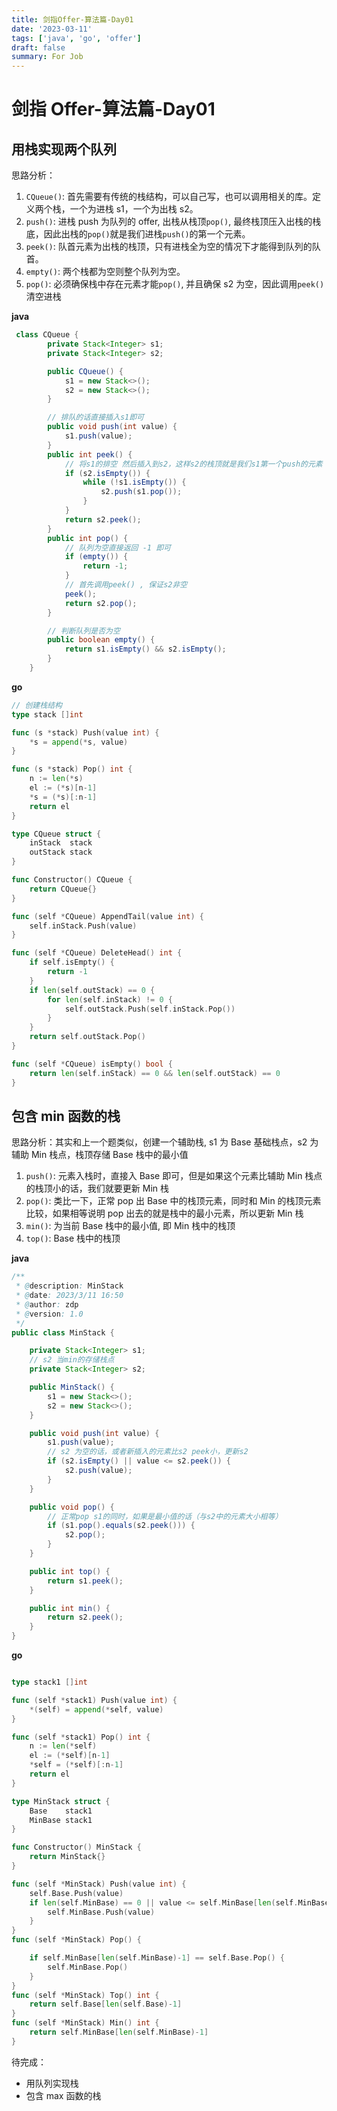 ```yaml
---
title: 剑指Offer-算法篇-Day01
date: '2023-03-11'
tags: ['java', 'go', 'offer']
draft: false
summary: For Job
---
```


# 剑指 Offer-算法篇-Day01

## 用栈实现两个队列

思路分析：

1. `CQueue()`: 首先需要有传统的栈结构，可以自己写，也可以调用相关的库。定义两个栈，一个为进栈 s1，一个为出栈 s2。
2. `push()`: 进栈 push 为队列的 offer, 出栈从栈顶`pop()`, 最终栈顶压入出栈的栈底，因此出栈的`pop()`就是我们进栈`push()`的第一个元素。
3. `peek()`: 队首元素为出栈的栈顶，只有进栈全为空的情况下才能得到队列的队首。
4. `empty()`: 两个栈都为空则整个队列为空。
5. `pop()`: 必须确保栈中存在元素才能`pop()`, 并且确保 s2 为空，因此调用`peek()`清空进栈

**java**

```java
 class CQueue {
        private Stack<Integer> s1;
        private Stack<Integer> s2;

        public CQueue() {
            s1 = new Stack<>();
            s2 = new Stack<>();
        }

        // 排队的话直接插入s1即可
        public void push(int value) {
            s1.push(value);
        }
        public int peek() {
            // 将s1的排空 然后插入到s2，这样s2的栈顶就是我们s1第一个push的元素
            if (s2.isEmpty()) {
                while (!s1.isEmpty()) {
                    s2.push(s1.pop());
                }
            }
            return s2.peek();
        }
        public int pop() {
            // 队列为空直接返回 -1 即可
            if (empty()) {
                return -1;
            }
            // 首先调用peek() , 保证s2非空
            peek();
            return s2.pop();
        }

        // 判断队列是否为空
        public boolean empty() {
            return s1.isEmpty() && s2.isEmpty();
        }
    }
```

**go**

```go
// 创建栈结构
type stack []int

func (s *stack) Push(value int) {
	*s = append(*s, value)
}

func (s *stack) Pop() int {
	n := len(*s)
	el := (*s)[n-1]
	*s = (*s)[:n-1]
	return el
}

type CQueue struct {
	inStack  stack
	outStack stack
}

func Constructor() CQueue {
	return CQueue{}
}

func (self *CQueue) AppendTail(value int) {
	self.inStack.Push(value)
}

func (self *CQueue) DeleteHead() int {
	if self.isEmpty() {
		return -1
	}
	if len(self.outStack) == 0 {
		for len(self.inStack) != 0 {
			self.outStack.Push(self.inStack.Pop())
		}
	}
	return self.outStack.Pop()
}

func (self *CQueue) isEmpty() bool {
	return len(self.inStack) == 0 && len(self.outStack) == 0
}
```

## 包含 min 函数的栈

思路分析：其实和上一个题类似，创建一个辅助栈, s1 为 Base 基础栈点，s2 为辅助 Min 栈点，栈顶存储 Base 栈中的最小值

1. `push()`: 元素入栈时，直接入 Base 即可，但是如果这个元素比辅助 Min 栈点的栈顶小的话，我们就要更新 Min 栈
2. `pop()`: 类比一下，正常 pop 出 Base 中的栈顶元素，同时和 Min 的栈顶元素比较，如果相等说明 pop 出去的就是栈中的最小元素，所以更新 Min 栈
3. `min()`: 为当前 Base 栈中的最小值, 即 Min 栈中的栈顶
4. `top()`: Base 栈中的栈顶

**java**

```java
/**
 * @description: MinStack
 * @date: 2023/3/11 16:50
 * @author: zdp
 * @version: 1.0
 */
public class MinStack {

    private Stack<Integer> s1;
    // s2 当min的存储栈点
    private Stack<Integer> s2;

    public MinStack() {
        s1 = new Stack<>();
        s2 = new Stack<>();
    }

    public void push(int value) {
        s1.push(value);
        // s2 为空的话，或者新插入的元素比s2 peek小，更新s2
        if (s2.isEmpty() || value <= s2.peek()) {
            s2.push(value);
        }
    }

    public void pop() {
        // 正常pop s1的同时，如果是最小值的话（与s2中的元素大小相等）
        if (s1.pop().equals(s2.peek())) {
            s2.pop();
        }
    }

    public int top() {
        return s1.peek();
    }

    public int min() {
        return s2.peek();
    }
}

```

**go**

```go

type stack1 []int

func (self *stack1) Push(value int) {
	*(self) = append(*self, value)
}

func (self *stack1) Pop() int {
	n := len(*self)
	el := (*self)[n-1]
	*self = (*self)[:n-1]
	return el
}

type MinStack struct {
	Base    stack1
	MinBase stack1
}

func Constructor() MinStack {
	return MinStack{}
}

func (self *MinStack) Push(value int) {
	self.Base.Push(value)
	if len(self.MinBase) == 0 || value <= self.MinBase[len(self.MinBase)-1] {
		self.MinBase.Push(value)
	}
}
func (self *MinStack) Pop() {

	if self.MinBase[len(self.MinBase)-1] == self.Base.Pop() {
		self.MinBase.Pop()
	}
}
func (self *MinStack) Top() int {
	return self.Base[len(self.Base)-1]
}
func (self *MinStack) Min() int {
	return self.MinBase[len(self.MinBase)-1]
}
```

待完成：

- 用队列实现栈
- 包含 max 函数的栈
